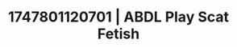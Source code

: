 ---
categories:
- Glory hole
- Vore fantasy
- BookTok after dark
- Real amateur
- Erotic hair pulling
image: /assets/images/1747801120701.jpg
layout: post
seo:
  description: Featured content with artistic Scat Fetish, ABDL Play. HD images available.
  keywords: Scat Fetish, ABDL Play
  og_image: /assets/images/1747801120701.jpg
  schema_type: VisualArtwork
tags:
- ABDL Play
- '#1747801120701'
- Scat Fetish
title: 1747801120701 | ABDL Play Scat Fetish
---